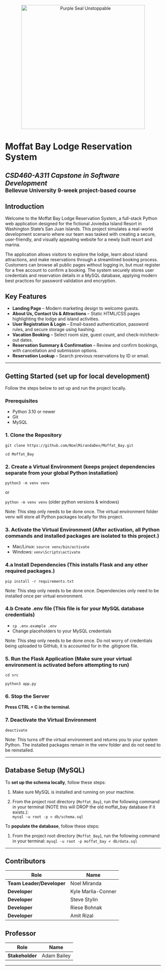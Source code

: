 <p align="center">
  <img src="https://content.presspage.com/uploads/2543/1920_purple-seal-unstoppable-bkg-1800x1200.png?10000" alt="Purple Seal Unstoppable" width="400"/>
</p>

# Moffat Bay Lodge Reservation System
*CSD460-A311 Capstone in Software Development*  
<sub>Bellevue University 9-week project-based course</sub>
---

## Introduction
Welcome to the Moffat Bay Lodge Reservation System, a full-stack Python web application designed for the fictional Joviedsa Island Resort in Washington State’s San Juan Islands. This project simulates a real-world development scenario where our team was tasked with creating a secure, user-friendly, and visually appealing website for a newly built resort and marina.

The application allows visitors to explore the lodge, learn about island attractions, and make reservations through a streamlined booking process. Customers can browse all public pages without logging in, but must register for a free account to confirm a booking. The system securely stores user credentials and reservation details in a MySQL database, applying modern best practices for password validation and encryption.

## Key Features
- **Landing Page** – Modern marketing design to welcome guests.
- **About Us, Contact Us & Attractions** – Static HTML/CSS pages highlighting the lodge and island activities.
- **User Registration & Login** – Email-based authentication, password rules, and secure storage using hashing.
- **Vacation Booking** – Select room size, guest count, and check-in/check-out dates.
- **Reservation Summary & Confirmation** – Review and confirm bookings, with cancellation and submission options.
- **Reservation Lookup** – Search previous reservations by ID or email.

---

## Getting Started (set up for local development)  

Follow the steps below to set up and run the project locally.

### Prerequisites
- Python 3.10 or newer
- Git
- MySQL

### 1. Clone the Repository  
``git clone https://github.com/NoelMirandaDev/Moffat_Bay.git``  

``cd Moffat_Bay``

### 2. Create a Virtual Environment (keeps project dependencies separate from your global Python installation)  
``python3 -m venv venv``  

or 

``python -m venv venv`` (older python versions & windows)

Note: This step only needs to be done once. The virtual environment folder venv will store all Python packages locally for this project.

### 3. Activate the Virtual Environment (After activation, all Python commands and installed packages are isolated to this project.)  
- Mac/Linux: ``source venv/bin/activate``
- Windows: ``venv\Scripts\activate``

### 4.a Install Dependencies (This installs Flask and any other required packages.)  
``pip install -r requirements.txt``  

Note: This step only needs to be done once. Dependencies only need to be installed once per virtual environment.

### 4.b Create .env file (This file is for your MySQL database credentials)  

- ``cp .env.example .env``
- Change placeholders to your MySQL credentials

Note: This step only needs to be done once. Do not worry of credentials being uploaded to GitHub, it is accounted for in the .gitignore file.

### 5. Run the Flask Application (Make sure your virtual environment is activated before attempting to run)  
``cd src``  

``python3 app.py``

### 6. Stop the Server
**Press CTRL + C in the terminal.**

### 7. Deactivate the Virtual Environment
``deactivate``  

Note: This turns off the virtual environment and returns you to your system Python. The installed packages remain in the venv folder and do not need to be reinstalled.

---

## Database Setup (MySQL)

To **set up the schema locally**, follow these steps:

1. Make sure MySQL is installed and running on your machine.  

2. From the project root directory (`Moffat_Bay`), run the following command in your terminal (NOTE this will DROP the old moffat_bay database if it exists.):  
``mysql -u root -p < db/schema.sql``  

To **populate the database**, follow these steps:

1. From the project root directory (`Moffat_Bay`), run the following command in your terminal:
``mysql -u root -p moffat_bay < db/data.sql``


---

## Contributors
| Role              | Name           |
|-------------------|----------------|
| **Team Leader/Developer** | Noel Miranda  |
| **Developer**     | Kyle Marlia-Conner |
| **Developer**     | Steve Stylin |
| **Developer**     | Riese Bohnak |
| **Developer**     | Amit Rizal |

## Professor
| Role       | Name            |
|------------|-----------------|
| **Stakeholder** | Adam Bailey |

---
